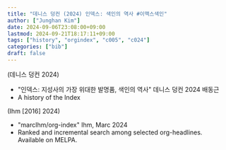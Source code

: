 ```yaml
---
title: "데니스 덩컨 (2024) 인덱스: 색인의 역사 #이맥스색인"
author: ["Junghan Kim"]
date: 2024-09-06T23:08:00+09:00
lastmod: 2024-09-21T18:17:11+09:00
tags: ["history", "orgindex", "c005", "c024"]
categories: ["bib"]
draft: false
---
```


(데니스 덩컨 2024)

-   "인덱스: 지성사의 가장 위대한 발명품, 색인의 역사" 데니스 덩컨 2024 배동근
-   A history of the Index

(Ihm [2016] 2024)

-   "marcIhm/org-index" Ihm, Marc 2024
-   Ranked and incremental search among selected org-headlines. Available on MELPA.

